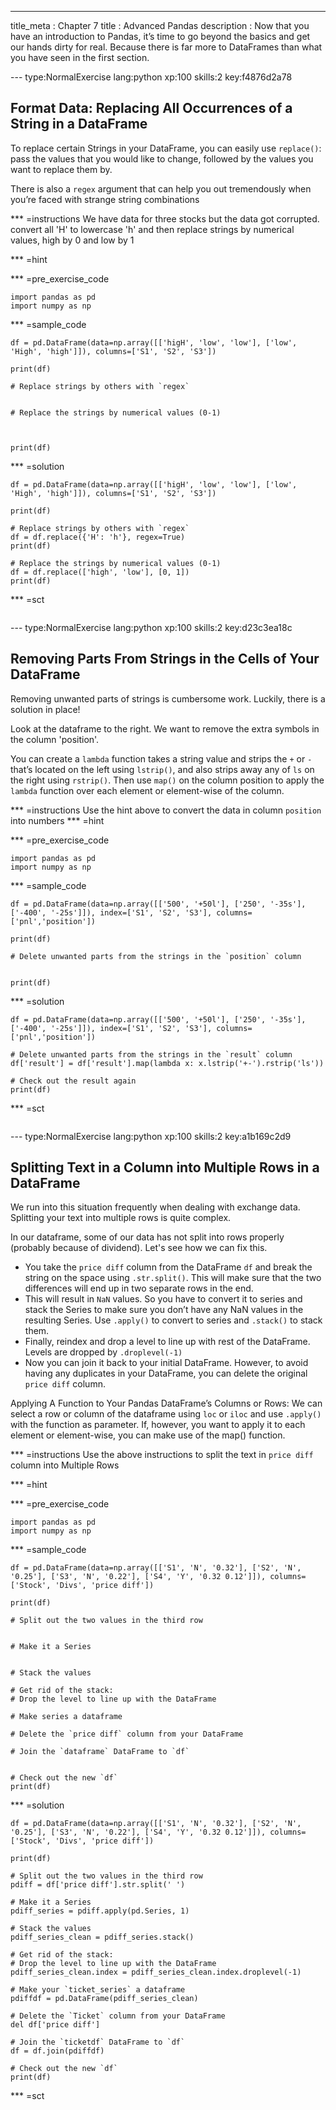 ---
title_meta  : Chapter 7
title       : Advanced Pandas
description :  Now that you have an introduction to Pandas, it’s time to go beyond the basics and get our hands dirty for real. Because there is far more to DataFrames than what you have seen in the first section.




--- type:NormalExercise lang:python xp:100 skills:2 key:f4876d2a78
## Format Data: Replacing All Occurrences of a String in a DataFrame

To replace certain Strings in your DataFrame, you can easily use `replace()`: pass the values that you would like to change, followed by the values you want to replace them by.

There is also a `regex` argument that can help you out tremendously when you’re faced with strange string combinations

*** =instructions
We have data for three stocks but the data got corrupted. convert all 'H' to lowercase 'h' and then replace strings by numerical values, high by 0 and low by 1

*** =hint

*** =pre_exercise_code
```{python}
import pandas as pd
import numpy as np

```

*** =sample_code
```{python}
df = pd.DataFrame(data=np.array([['higH', 'low', 'low'], ['low', 'High', 'high']]), columns=['S1', 'S2', 'S3'])

print(df)

# Replace strings by others with `regex`


# Replace the strings by numerical values (0-1)



print(df)

```

*** =solution
```{python}
df = pd.DataFrame(data=np.array([['higH', 'low', 'low'], ['low', 'High', 'high']]), columns=['S1', 'S2', 'S3'])

print(df)

# Replace strings by others with `regex`
df = df.replace({'H': 'h'}, regex=True)
print(df)

# Replace the strings by numerical values (0-1)
df = df.replace(['high', 'low'], [0, 1]) 
print(df)

```

*** =sct
```{python}

```

--- type:NormalExercise lang:python xp:100 skills:2 key:d23c3ea18c
## Removing Parts From Strings in the Cells of Your DataFrame

Removing unwanted parts of strings is cumbersome work. Luckily, there is a solution in place!

Look at the dataframe to the right. We want to remove the extra symbols in the column 'position'. 

You can create a `lambda` function takes a string value and strips the `+` or `-` that’s located on the left using `lstrip()`, and also strips away any of `ls` on the right using `rstrip()`. Then use `map()` on the column position to apply the `lambda` function over each element or element-wise of the column.

*** =instructions
Use the hint above to convert the data in column `position` into numbers
*** =hint

*** =pre_exercise_code
```{python}
import pandas as pd
import numpy as np

```

*** =sample_code
```{python}
df = pd.DataFrame(data=np.array([['500', '+50l'], ['250', '-35s'], ['-400', '-25s']]), index=['S1', 'S2', 'S3'], columns=['pnl','position'])

print(df)

# Delete unwanted parts from the strings in the `position` column


print(df)
```

*** =solution
```{python}
df = pd.DataFrame(data=np.array([['500', '+50l'], ['250', '-35s'], ['-400', '-25s']]), index=['S1', 'S2', 'S3'], columns=['pnl','position'])

# Delete unwanted parts from the strings in the `result` column
df['result'] = df['result'].map(lambda x: x.lstrip('+-').rstrip('ls'))

# Check out the result again
print(df)

```

*** =sct
```{python}

```

--- type:NormalExercise lang:python xp:100 skills:2 key:a1b169c2d9
## Splitting Text in a Column into Multiple Rows in a DataFrame

We run into this situation frequently when dealing with exchange data. Splitting your text into multiple rows is quite complex. 

In our dataframe, some of our data has not split into rows properly (probably because of dividend). Let's see how we can fix this.

- You take the `price diff` column from the DataFrame `df` and break the string on the space using `.str.split()`. This will make sure that the two differences will end up in two separate rows in the end. 
- This will result in `NaN` values. So you have to convert it to series and stack the Series to make sure you don’t have any NaN values in the resulting Series. Use `.apply()` to convert to series and `.stack()` to stack them.
- Finally, reindex and drop a level to line up with rest of the DataFrame. Levels are dropped by `.droplevel(-1)`
- Now you can join it back to your initial DataFrame. However, to avoid having any duplicates in your DataFrame, you can delete the original `price diff` column.

Applying A Function to Your Pandas DataFrame’s Columns or Rows: We can select a row or column of the dataframe using `loc` or `iloc` and use `.apply()` with the function as parameter. If, however, you want to apply it to each element or element-wise, you can make use of the map() function. 


*** =instructions
Use the above instructions to split the text in `price diff` column into Multiple Rows

*** =hint

*** =pre_exercise_code
```{python}
import pandas as pd
import numpy as np
```

*** =sample_code
```{python}
df = pd.DataFrame(data=np.array([['S1', 'N', '0.32'], ['S2', 'N', '0.25'], ['S3', 'N', '0.22'], ['S4', 'Y', '0.32 0.12']]), columns=['Stock', 'Divs', 'price diff'])

print(df)

# Split out the two values in the third row


# Make it a Series


# Stack the values

# Get rid of the stack:
# Drop the level to line up with the DataFrame

# Make series a dataframe 

# Delete the `price diff` column from your DataFrame

# Join the `dataframe` DataFrame to `df`


# Check out the new `df`
print(df)

```

*** =solution
```{python}
df = pd.DataFrame(data=np.array([['S1', 'N', '0.32'], ['S2', 'N', '0.25'], ['S3', 'N', '0.22'], ['S4', 'Y', '0.32 0.12']]), columns=['Stock', 'Divs', 'price diff'])

print(df)

# Split out the two values in the third row
pdiff = df['price diff'].str.split(' ')

# Make it a Series
pdiff_series = pdiff.apply(pd.Series, 1)

# Stack the values
pdiff_series_clean = pdiff_series.stack()

# Get rid of the stack:
# Drop the level to line up with the DataFrame
pdiff_series_clean.index = pdiff_series_clean.index.droplevel(-1)

# Make your `ticket_series` a dataframe 
pdiffdf = pd.DataFrame(pdiff_series_clean)

# Delete the `Ticket` column from your DataFrame
del df['price diff']

# Join the `ticketdf` DataFrame to `df`
df = df.join(pdiffdf)

# Check out the new `df`
print(df)

```

*** =sct
```{python}

```
